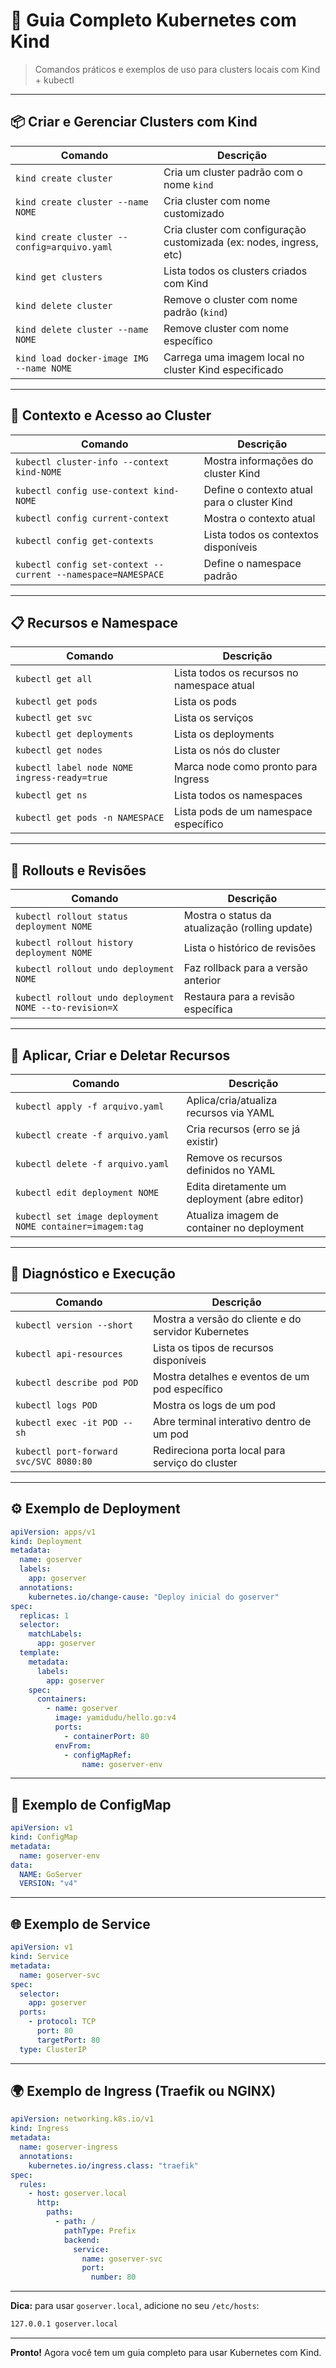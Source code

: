 # 🐳 Guia Completo Kubernetes com Kind

> Comandos práticos e exemplos de uso para clusters locais com Kind + kubectl  

---

## 📦 Criar e Gerenciar Clusters com Kind

| Comando                                     | Descrição                                                                 |
|--------------------------------------------|---------------------------------------------------------------------------|
| `kind create cluster`                      | Cria um cluster padrão com o nome `kind`                                  |
| `kind create cluster --name NOME`          | Cria cluster com nome customizado                                         |
| `kind create cluster --config=arquivo.yaml`| Cria cluster com configuração customizada (ex: nodes, ingress, etc)       |
| `kind get clusters`                        | Lista todos os clusters criados com Kind                                  |
| `kind delete cluster`                      | Remove o cluster com nome padrão (`kind`)                                 |
| `kind delete cluster --name NOME`          | Remove cluster com nome específico                                        |
| `kind load docker-image IMG --name NOME`   | Carrega uma imagem local no cluster Kind especificado                     |

---

## 🔀 Contexto e Acesso ao Cluster

| Comando                                    | Descrição                                                 |
|-------------------------------------------|-----------------------------------------------------------|
| `kubectl cluster-info --context kind-NOME`| Mostra informações do cluster Kind                        |
| `kubectl config use-context kind-NOME`    | Define o contexto atual para o cluster Kind               |
| `kubectl config current-context`          | Mostra o contexto atual                                   |
| `kubectl config get-contexts`             | Lista todos os contextos disponíveis                      |
| `kubectl config set-context --current --namespace=NAMESPACE` | Define o namespace padrão                        |

---

## 📋 Recursos e Namespace

| Comando                            | Descrição                                        |
|-----------------------------------|--------------------------------------------------|
| `kubectl get all`                 | Lista todos os recursos no namespace atual       |
| `kubectl get pods`                | Lista os pods                                    |
| `kubectl get svc`                 | Lista os serviços                                |
| `kubectl get deployments`         | Lista os deployments                             |
| `kubectl get nodes`               | Lista os nós do cluster                          |
| `kubectl label node NOME ingress-ready=true` | Marca node como pronto para Ingress          |
| `kubectl get ns`                  | Lista todos os namespaces                        |
| `kubectl get pods -n NAMESPACE`   | Lista pods de um namespace específico            |

---

## 🔄 Rollouts e Revisões

| Comando                                       | Descrição                                              |
|----------------------------------------------|--------------------------------------------------------|
| `kubectl rollout status deployment NOME`     | Mostra o status da atualização (rolling update)        |
| `kubectl rollout history deployment NOME`    | Lista o histórico de revisões                          |
| `kubectl rollout undo deployment NOME`       | Faz rollback para a versão anterior                    |
| `kubectl rollout undo deployment NOME --to-revision=X` | Restaura para a revisão específica         |

---

## 📁 Aplicar, Criar e Deletar Recursos

| Comando                                | Descrição                                           |
|----------------------------------------|-----------------------------------------------------|
| `kubectl apply -f arquivo.yaml`        | Aplica/cria/atualiza recursos via YAML              |
| `kubectl create -f arquivo.yaml`       | Cria recursos (erro se já existir)                  |
| `kubectl delete -f arquivo.yaml`       | Remove os recursos definidos no YAML                |
| `kubectl edit deployment NOME`         | Edita diretamente um deployment (abre editor)       |
| `kubectl set image deployment NOME container=imagem:tag` | Atualiza imagem de container no deployment |

---

## 🧪 Diagnóstico e Execução

| Comando                     | Descrição                                           |
|----------------------------|-----------------------------------------------------|
| `kubectl version --short`  | Mostra a versão do cliente e do servidor Kubernetes |
| `kubectl api-resources`    | Lista os tipos de recursos disponíveis              |
| `kubectl describe pod POD` | Mostra detalhes e eventos de um pod específico      |
| `kubectl logs POD`         | Mostra os logs de um pod                            |
| `kubectl exec -it POD -- sh` | Abre terminal interativo dentro de um pod        |
| `kubectl port-forward svc/SVC 8080:80` | Redireciona porta local para serviço do cluster |

---

## ⚙️ Exemplo de Deployment

```yaml
apiVersion: apps/v1
kind: Deployment
metadata:
  name: goserver
  labels:
    app: goserver
  annotations:
    kubernetes.io/change-cause: "Deploy inicial do goserver"
spec:
  replicas: 1
  selector:
    matchLabels:
      app: goserver
  template:
    metadata:
      labels:
        app: goserver
    spec:
      containers:
        - name: goserver
          image: yamidudu/hello.go:v4
          ports:
            - containerPort: 80
          envFrom:
            - configMapRef:
                name: goserver-env
```

---

## 🧾 Exemplo de ConfigMap

```yaml
apiVersion: v1
kind: ConfigMap
metadata:
  name: goserver-env
data:
  NAME: GoServer
  VERSION: "v4"
```

---

## 🌐 Exemplo de Service

```yaml
apiVersion: v1
kind: Service
metadata:
  name: goserver-svc
spec:
  selector:
    app: goserver
  ports:
    - protocol: TCP
      port: 80
      targetPort: 80
  type: ClusterIP
```

---

## 🌍 Exemplo de Ingress (Traefik ou NGINX)

```yaml
apiVersion: networking.k8s.io/v1
kind: Ingress
metadata:
  name: goserver-ingress
  annotations:
    kubernetes.io/ingress.class: "traefik"
spec:
  rules:
    - host: goserver.local
      http:
        paths:
          - path: /
            pathType: Prefix
            backend:
              service:
                name: goserver-svc
                port:
                  number: 80
```

---

**Dica:** para usar `goserver.local`, adicione no seu `/etc/hosts`:

```bash
127.0.0.1 goserver.local
```

---

**Pronto!** Agora você tem um guia completo para usar Kubernetes com Kind.

